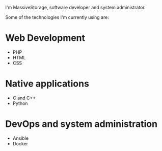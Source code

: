I'm MassiveStorage, software developer and system administrator.

Some of the technologies I'm currently using are:

# Web Development
- PHP
- HTML
- CSS

# Native applications
- C and C++
- Python

# DevOps and system administration
- Ansible
- Docker


